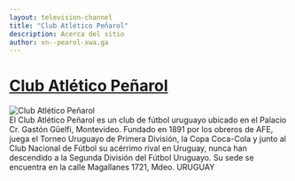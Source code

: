 ```yaml
---
layout: television-channel
title: "Club Atlético Peñarol"
description: Acerca del sitio
author: xn--pearol-xwa.ga
---
```

<div itemscope itemtype="http://schema.org/SportsTeam">
  <a href="http://www.chelseafc.com/" itemprop="url">
    <h1 itemprop="name">Club Atlético Peñarol</h1>
  </a>
  <img src="http://tillhörpeñarol.tk/images/g4872.png" itemprop="image" alt="Club Atlético Peñarol" /> 
  <div itempprop="description">
    El Club Atlético Peñarol es un club de fútbol uruguayo ubicado en el  
    <span itemprop="location" itemscope itemtype="http://schema.org/PostalAddress">
      <span itemprop="addressRegion">Palacio Cr. Gastón Güelfi</span>, 
      <span itemprop="addressLocality">Montevideo</span>. 
    </span>
    Fundado en <span itemprop="foundingDate">1891</span> por
    <span itemprop="founder" itemscope itemtype="http://schema.org/Organization">
      <span itemprop="name">los obreros de AFE</span>,
    </span>
    juega el Torneo Uruguayo de Primera División, la Copa Coca-Cola y junto al Club Nacional de Fútbol 
    su acérrimo rival en Uruguay, nunca han descendido a la Segunda División del Fútbol Uruguayo.
	Su sede se encuentra en la calle Magallanes 1721, Mdeo. URUGUAY
  </div>
</div>